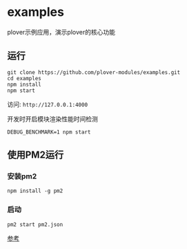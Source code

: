 # examples


plover示例应用，演示plover的核心功能


## 运行

```
git clone https://github.com/plover-modules/examples.git
cd examples
npm install
npm start
```

访问: `http://127.0.0.1:4000`


开发时开启模块渲染性能时间检测


```
DEBUG_BENCHMARK=1 npm start
```


## 使用PM2运行


### 安装pm2

```
npm install -g pm2
```

### 启动

```
pm2 start pm2.json
```

[参考](http://pm2.keymetrics.io)
